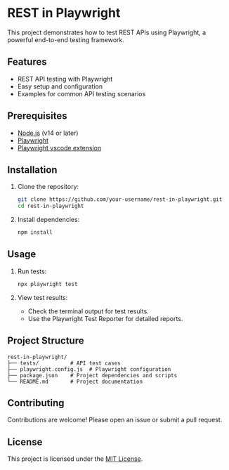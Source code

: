# REST in Playwright

This project demonstrates how to test REST APIs using Playwright, a powerful end-to-end testing framework.

## Features

- REST API testing with Playwright
- Easy setup and configuration
- Examples for common API testing scenarios

## Prerequisites

- [Node.js](https://nodejs.org/) (v14 or later)
- [Playwright](https://playwright.dev/)
- [Playwright vscode extension](https://marketplace.visualstudio.com/items/?itemName=ms-playwright.playwright)

## Installation

1. Clone the repository:

    ```bash
    git clone https://github.com/your-username/rest-in-playwright.git
    cd rest-in-playwright
    ```

2. Install dependencies:
    ```bash
    npm install
    ```

## Usage

1. Run tests:

    ```bash
    npx playwright test
    ```

2. View test results:
    - Check the terminal output for test results.
    - Use the Playwright Test Reporter for detailed reports.

## Project Structure

```
rest-in-playwright/
├── tests/          # API test cases
├── playwright.config.js  # Playwright configuration
├── package.json    # Project dependencies and scripts
└── README.md       # Project documentation
```

## Contributing

Contributions are welcome! Please open an issue or submit a pull request.

## License

This project is licensed under the [MIT License](LICENSE).
